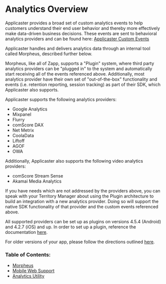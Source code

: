 #  Analytics Overview

Applicaster provides a broad set of custom analytics events to help customers understand their end user behavior and thereby more effectively make data-driven business decisions. These events are sent to behavioral analytics providers and can be found here: [Applicaster Custom Events](http://developer.applicaster.com/products-list?docType=Analytics)

Applicaster handles and delivers analytics data through an internal tool called Morpheus, described further below.

Morpheus, like all of Zapp, supports a "Plugin" system, where third party analytics providers can be "plugged in" to the system and automatically start receiving all of the events referenced above. Additionally, most analytics provider have their own set of "out-of-the-box" functionality and events (i.e. retention reporting, session tracking) as part of their SDK, which Applicaster also supports. 

Applicaster supports the following analytics providers:

* Google Analytics
* Mixpanel
* Flurry
* comScore DAX
* Net Metrix
* CoolaData
* Liftoff
* AGOF
* OWA

Additionally, Applicaster also supports the following video analytics providers:

* comScore Stream Sense
* Akamai Media Analytics

If you have needs which are not addressed by the providers above, you can speak with your Territory Manager about using the Plugin architecture to build an integration with a new analytics provider. Doing so will support the native SDK functionality of that provider and the custom events referenced above.

All supported providers can be set up as plugins on versions 4.5.4 (Android) and 4.2.7 (iOS) and up. In order to set up a plugin, reference the documentation [here](https://docs.google.com/a/applicaster.com/document/d/1md3Hmc-gg9NuEyIpQ43iDky_THc_5upcRMq8-QvkXHY/edit?usp=sharing).

For older versions of your app, please follow the directions outlined [here](https://applicaster.zendesk.com/hc/en-us/articles/206419186-Configuring-Analytics-at-Applicaster).


### Table of Contents:
* [Morpheus](/analytics/morpheus/morpheus.md)
* [Mobile Web Support](/analytics/mobile_web_support/mobile_web_support.md)
* [Analytics Utility](/analytics/analytics_utility/analytics_utility.md)
